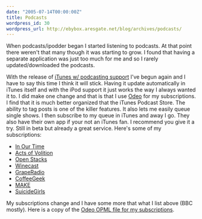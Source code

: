 ```yaml
---
date: "2005-07-14T00:00:00Z"
title: Podcasts
wordpress_id: 30
wordpress_url: http://ebybox.aresgate.net/blog/archives/podcasts/
---
```

When podcasts/ipodder began I started listening to podcasts. At that point there weren't that many though it was starting to grow. I found that having a separate application was just too much for me and so I rarely updated/downloaded the podcasts.

With the release of <a href="http://www.apple.com/itunes/">iTunes w/ podcasting support</a> I've begun again and I have to say this time I think it will stick. Having it update automatically in iTunes itself and with the iPod support it just works the way I always wanted it to. I did make one change and that is that I use <a href="http://odeo.com/">Odeo</a> for my subscriptions. I find that it is much better organized that the iTunes Podcast Store. The ability to tag posts is one of the killer features. It also lets me easily queue single shows. I then subscribe to my queue in iTunes and away I go. They also have their own app if your not an iTunes fan. I recommend you give it a try. Still in beta but already a great service. Here's some of my subscriptions:

<ul>
<li><a href="http://odeo.com/channel/811/view">In Our Time</a></li>
<li><a href="http://odeo.com/channel/2751/view">Acts of Volition</a></li>
<li><a href="http://odeo.com/channel/3869/view">Open Stacks</a></li>
<li><a href="http://odeo.com/channel/168/view">Winecast</a></li>
<li><a href="http://odeo.com/channel/492/view">GrapeRadio</a></li>
<li><a href="http://odeo.com/channel/4724/view">CoffeeGeek</a></li>
<li><a href="http://odeo.com/channel/1178/view">MAKE</a></li>
<li><a href="http://odeo.com/channel/3420/view">SuicideGirls</a></li>
</ul>

My subscriptions change and I have some more that what I list above (BBC mostly). Here is a copy of the <a href="http://ebybox.aresgate.net/blog/stuff/podopml.xml">Odeo OPML file for my subscriptions</a>.
